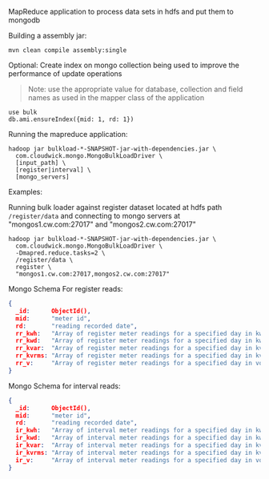 MapReduce application to process data sets in hdfs and put them to mongodb

Building a assembly jar:

```
mvn clean compile assembly:single
```

Optional: Create index on mongo collection being used to improve the performance of update operations

> Note: use the appropriate value for database, collection and field names as used in the mapper class of the application

```
use bulk
db.ami.ensureIndex({mid: 1, rd: 1})
```


Running the mapreduce application:

```
hadoop jar bulkload-*-SNAPSHOT-jar-with-dependencies.jar \
  com.cloudwick.mongo.MongoBulkLoadDriver \
  [input_path] \
  [register|interval] \
  [mongo_servers]
```

Examples:

Running bulk loader against register dataset located at hdfs path `/register/data` and connecting to mongo servers at "mongos1.cw.com:27017" and "mongos2.cw.com:27017"

```
hadoop jar bulkload-*-SNAPSHOT-jar-with-dependencies.jar \
  com.cloudwick.mongo.MongoBulkLoadDriver \
  -Dmapred.reduce.tasks=2 \
  /register/data \
  register \
  "mongos1.cw.com:27017,mongos2.cw.com:27017"
```

Mongo Schema For register reads:

```json
{
  _id:      ObjectId(),
  mid:      "meter id",
  rd:       "reading recorded date",
  rr_kwh:   "Array of register meter readings for a specified day in kwh",
  rr_kwd:   "Array of register meter readings for a specified day in kwd",
  rr_kvar:  "Array of register meter readings for a specified day in kvar",
  rr_kvrms: "Array of register meter readings for a specified day in kvrms",
  rr_v:     "Array of register meter readings for a specified day in voltage",
}
```

Mongo Schema for interval reads:

```json
{
  _id:      ObjectId(),
  mid:      "meter id",
  rd:       "reading recorded date",
  ir_kwh:   "Array of interval meter readings for a specified day in kwh",
  ir_kwd:   "Array of interval meter readings for a specified day in kwd",
  ir_kvar:  "Array of interval meter readings for a specified day in kvar",
  ir_kvrms: "Array of interval meter readings for a specified day in kvrms",
  ir_v:     "Array of interval meter readings for a specified day in voltage"
}
```
